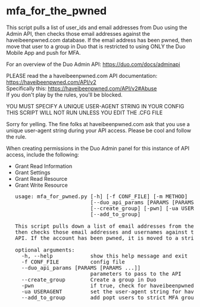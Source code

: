 # mfa_for_the_pwned

This script pulls a list of user_ids and email addresses from Duo using the Admin API, then checks those email addresses against the haveibeenpwned.com database.  If the email address has been pwned, then move that user to a group in Duo that is restricted to using ONLY the Duo Mobile App and push for MFA.

For an overview of the Duo Admin API: https://duo.com/docs/adminapi

PLEASE read the a haveibeenpwned.com API documentation: https://haveibeenpwned.com/API/v2 <br>
Specifically this: https://haveibeenpwned.com/API/v2#Abuse <br>
If you don't play by the rules, you'll be blocked.

YOU MUST SPECIFY A UNIQUE USER-AGENT STRING IN YOUR CONFIG
THIS SCRIPT WILL NOT RUN UNLESS YOU EDIT THE .CFG FILE

Sorry for yelling.  The fine folks at haveibeenpwned.com ask that you use a unique user-agent string during your API access.  Please be cool and follow the rule.

When creating permissions in the Duo Admin panel for this instance of API access, include the following:
  <ul>
  <li>Grant Read Information
  <li>Grant Settings
  <li>Grant Read Resource
  <li>Grant Write Resource
  

<pre>
usage: mfa_for_pwned.py [-h] [-f CONF_FILE] [-m METHOD]
                        [--duo_api_params [PARAMS [PARAMS ...]]]
                        [--create_group] [-pwn] [-ua USERAGENT]
                        [--add_to_group]

This script pulls down a list of email addresses from the Duo Admin API. It
then checks those email addresses and usernames against the haveibeenpwnd.com
API. If the account has been pwned, it is moved to a strict MFA group in Duo

optional arguments:
  -h, --help            show this help message and exit
  -f CONF_FILE          config file
  --duo_api_params [PARAMS [PARAMS ...]]
                        parameters to pass to the API
  --create_group        Create a group in Duo
  -pwn                  if true, check for haveibeenpwned.com
  -ua USERAGENT         set the user-agent string for haveibeenpwned.com
  --add_to_group        add popt users to strict MFA group
  </pre>
